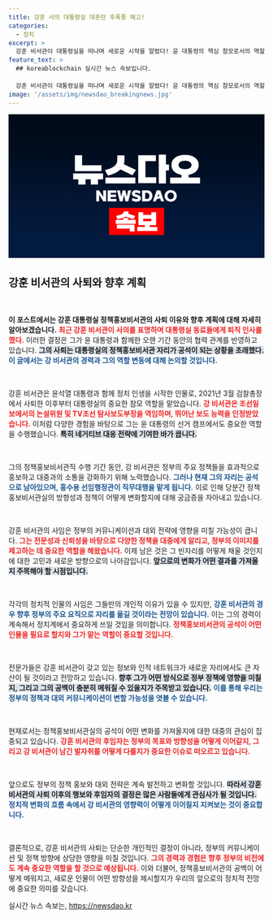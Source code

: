 ```yaml
---
title: 강훈 사의 대통령실 대혼란 후폭풍 예고!
categories:
  - 정치
excerpt: >
  강훈 비서관이 대통령실을 떠나며 새로운 시작을 알렸다! 윤 대통령의 핵심 참모로서의 역할을 마치고, 앞으로의 행보가 주목받고 있다. 여권 내에서는 그의 잇따른 자리에 대한 기대와 분석이 이어진다. 클릭해 자세한 내용을 확인해보세요!
feature_text: >
  ## koreablockchain 실시간 뉴스 속보입니다.

  강훈 비서관이 대통령실을 떠나며 새로운 시작을 알렸다! 윤 대통령의 핵심 참모로서의 역할을 마치고, 앞으로의 행보가 주목받고 있다. 여권 내에서는 그의 잇따른 자리에 대한 기대와 분석이 이어진다. 클릭해 자세한 내용을 확인해보세요!
image: '/assets/img/newsdao_breakingnews.jpg'
---
```


<p><img src="/assets/img/newsdao_breakingnews.jpg" alt="koreablockchain 속보" /></p>

<h2 data-ke-size="size26">강훈 비서관의 사퇴와 향후 계획</h2>

<p data-ke-size="size16">&nbsp;</p>

<p><strong>이 포스트에서는 강훈 대통령실 정책홍보비서관의 사퇴 이유와 향후 계획에 대해 자세히 알아보겠습니다.</strong> <b><span style="color: #ee2323;">최근 강훈 비서관이 사의를 표명하며 대통령실 동료들에게 퇴직 인사를 했다.</span></b> 이러한 결정은 그가 윤 대통령과 함께한 오랜 기간 동안의 협력 관계를 반영하고 있습니다. <b><span style="background-color: #21538527;">그의 사퇴는 대통령실의 정책홍보비서관 자리가 공석이 되는 상황을 초래했다.</span></b> <b><span style="color: #1a5490;">이 글에서는 강 비서관의 경력과 그의 역할 변동에 대해 논의할 것입니다.</span></b></p>

<p data-ke-size="size16">&nbsp;</p>

<p>강훈 비서관은 윤석열 대통령과 함께 정치 인생을 시작한 인물로, 2021년 3월 검찰총장에서 사퇴한 이후부터 대통령실의 중요한 참모 역할을 맡았습니다. <b><span style="color: #ee2323;">강 비서관은 조선일보에서의 논설위원 및 TV조선 탐사보도부장을 역임하며, 뛰어난 보도 능력을 인정받았습니다.</span></b> 이처럼 다양한 경험을 바탕으로 그는 윤 대통령의 선거 캠프에서도 중요한 역할을 수행했습니다. <b><span style="background-color: #21538527;">특히 네거티브 대응 전략에 기여한 바가 큽니다.</span></b></p>

<p data-ke-size="size16">&nbsp;</p>

<p>그의 정책홍보비서관직 수행 기간 동안, 강 비서관은 정부의 주요 정책들을 효과적으로 홍보하고 대중과의 소통을 강화하기 위해 노력했습니다. <b><span style="color: #1a5490;">그러나 현재 그의 자리는 공석으로 남아있으며, 홍수용 선임행정관이 직무대행을 맡게 됩니다.</span></b> 이로 인해 당분간 정책홍보비서관실의 방향성과 정책이 어떻게 변화할지에 대해 궁금증을 자아내고 있습니다.</p>

<p data-ke-size="size16">&nbsp;</p>

<p>강훈 비서관의 사임은 정부의 커뮤니케이션과 대외 전략에 영향을 미칠 가능성이 큽니다. <b><span style="color: #ee2323;">그는 전문성과 신뢰성을 바탕으로 다양한 정책을 대중에게 알리고, 정부의 이미지를 제고하는 데 중요한 역할을 해왔습니다.</span></b> 이제 남은 것은 그 빈자리를 어떻게 채울 것인지에 대한 고민과 새로운 방향으로의 나아감입니다. <b><span style="background-color: #21538527;">앞으로의 변화가 어떤 결과를 가져올지 주목해야 할 시점입니다.</span></b></p>

<p data-ke-size="size16">&nbsp;</p>

<p>각각의 정치적 인물의 사임은 그들만의 개인적 이유가 있을 수 있지만, <b><span style="color: #1a5490;">강훈 비서관의 경우 향후 정부의 주요 요직으로 자리를 옮길 것이라는 전망이 있습니다.</span></b> 이는 그의 경력이 계속해서 정치계에서 중요하게 쓰일 것임을 의미합니다. <b><span style="color: #ee2323;">정책홍보비서관의 공석이 어떤 인물을 필요로 할지와 그가 맡는 역할이 중요할 것입니다.</span></b></p>

<p data-ke-size="size16">&nbsp;</p>

<p>전문가들은 강훈 비서관이 갖고 있는 정보와 인적 네트워크가 새로운 자리에서도 큰 자산이 될 것이라고 전망하고 있습니다. <b><span style="background-color: #21538527;">향후 그가 어떤 방식으로 정부 정책에 영향을 미칠지, 그리고 그의 공백이 충분히 메워질 수 있을지가 주목받고 있습니다.</span></b> <b><span style="color: #1a5490;">이를 통해 우리는 정부의 정책과 대외 커뮤니케이션이 변할 가능성을 엿볼 수 있습니다.</span></b></p>

<p data-ke-size="size16">&nbsp;</p>

<p>현재로서는 정책홍보비서관실의 공석이 어떤 변화를 가져올지에 대한 대중의 관심이 집중되고 있습니다. <b><span style="color: #ee2323;">강훈 비서관의 후임자는 정부의 목표와 방향성을 어떻게 이어갈지, 그리고 강 비서관이 남긴 발자취를 어떻게 다룰지가 중요한 이슈로 떠오르고 있습니다.</span></b></p>

<p data-ke-size="size16">&nbsp;</p>

<p>앞으로도 정부의 정책 홍보와 대외 전략은 계속 발전하고 변화할 것입니다. <b><span style="background-color: #21538527;">따라서 강훈 비서관의 사퇴 이후의 행보와 후임자의 결정은 많은 사람들에게 관심사가 될 것입니다.</span></b> <b><span style="color: #1a5490;">정치적 변화의 흐름 속에서 강 비서관의 영향력이 어떻게 이어질지 지켜보는 것이 중요합니다.</span></b></p>

<p data-ke-size="size16">&nbsp;</p>

<p>결론적으로, 강훈 비서관의 사퇴는 단순한 개인적인 결정이 아니라, 정부의 커뮤니케이션 및 정책 방향에 상당한 영향을 미칠 것입니다. <b><span style="color: #ee2323;">그의 경력과 경험은 향후 정부의 비전에도 계속 중요한 역할을 할 것으로 예상됩니다.</span></b> 이와 더불어, 정책홍보비서관의 공백이 어떻게 메워지고, 새로운 인물이 어떤 방향성을 제시할지가 우리의 앞으로의 정치적 전망에 중요한 의미를 갖습니다.</p>
실시간 뉴스 속보는, <a href="https://newsdao.kr" rel="dofollow">https://newsdao.kr</a>


